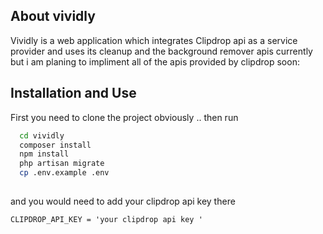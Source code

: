  

## About vividly

Vividly is a web application which integrates Clipdrop api as a service provider and uses its cleanup and the background remover apis currently but i am planing to impliment all of the apis provided by clipdrop soon:


## Installation and Use

First you need to clone the project obviously .. then run

```bash
  cd vividly
  composer install
  npm install
  php artisan migrate
  cp .env.example .env
  
```

and you would need to add your clipdrop api key there 

```
CLIPDROP_API_KEY = 'your clipdrop api key '
```